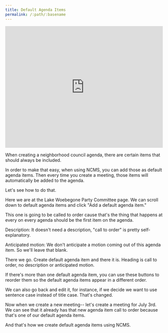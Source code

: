```yaml
---
title: Default Agenda Items
permalink: /:path/:basename
---
```


<div style="position: relative; padding-bottom: 77.41935483870968%; height: 0;"><iframe src="https://www.loom.com/embed/025fcadc8e504856979466f044bf690c" frameborder="0" webkitallowfullscreen mozallowfullscreen allowfullscreen style="position: absolute; top: 0; left: 0; width: 100%; height: 100%;"></iframe></div>

When creating a neighborhood council agenda, there are certain items that should always be included.

In order to make that easy, when using NCMS, you can add those as default agenda items. Then every time you create a meeting, those items will automatically be added to the agenda.

Let's see how to do that.

Here we are at the Lake Woebegone Party Committee page. We can scroll down to default agenda items and click "Add a default agenda item."

This one is going to be called to order cause that's the thing that happens at every on every agenda should be the first item on the agenda.

Description: It doesn't need a description, "call to order" is pretty self-explanatory.

Anticipated motion: We don't anticipate a motion coming out of this agenda item.
So we'll leave that blank.

There we go. Create default agenda item and there it is. Heading is call to order, no description or anticipated motion.

If there's more than one default agenda item, you can use these buttons to reorder them so the default agenda items appear in a different order.

We can also go back and edit it, for instance, if we decide we want to use sentence case instead of title case. That's changed.

Now when we create a new meeting-- let's create a meeting for July 3rd. We can see that it already has that new agenda item call to order because that's one of our default agenda items.

And that's how we create default agenda items using NCMS.
